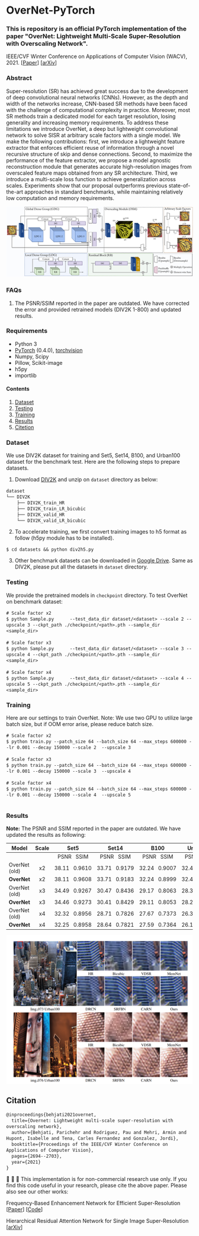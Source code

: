 # OverNet-PyTorch
### **This is repository is an official PyTorch implementation of the paper "OverNet: Lightweight Multi-Scale Super-Resolution with Overscaling Network".**
IEEE/CVF Winter Conference on Applications of Computer Vision (WACV), 2021. [[Paper](https://openaccess.thecvf.com/content/WACV2021/papers/Behjati_OverNet_Lightweight_Multi-Scale_Super-Resolution_With_Overscaling_Network_WACV_2021_paper.pdf)] [[arXiv](https://arxiv.org/abs/2012.04578)] 



### Abstract 
Super-resolution (SR) has achieved great success due to the development of deep convolutional neural networks (CNNs). However, as the depth and width of the networks increase, CNN-based SR methods have been faced with the challenge of computational complexity in practice. Moreover, most SR methods train a dedicated model for each target resolution, losing generality and increasing memory requirements. To address these limitations we introduce OverNet, a deep but lightweight convolutional network to solve SISR at arbitrary scale factors with a single model. We make the following contributions: first, we introduce a lightweight feature extractor that enforces efficient reuse of information through a novel recursive structure of skip and dense connections. Second, to maximize the performance of the feature extractor, we propose a model agnostic reconstruction module that generates accurate high-resolution images from overscaled feature maps obtained from any SR architecture. Third, we introduce a multi-scale loss function to achieve generalization across scales. Experiments show that our proposal outperforms previous state-of-the-art approaches in standard benchmarks, while maintaining relatively low computation and memory requirements.

<img src="assets/overnet.png">




### FAQs
1. The PSNR/SSIM reported in the paper are outdated. We have corrected the error and provided retrained models (DIV2K 1-800) and updated results. 
### Requirements
- Python 3
- [PyTorch](https://github.com/pytorch/pytorch) (0.4.0), [torchvision](https://github.com/pytorch/vision)
- Numpy, Scipy
- Pillow, Scikit-image
- h5py
- importlib


#### Contents
1. [Dataset](#Dataset)
1. [Testing](#Testing)
1. [Training](#Training)
1. [Results](#Results)
1. [Citetion](#Citetion)


### Dataset
We use DIV2K dataset for training and Set5, Set14, B100, and Urban100 dataset for the benchmark test. Here are the following steps to prepare datasets.

1. Download [DIV2K](https://data.vision.ee.ethz.ch/cvl/DIV2K) and unzip on `dataset` directory as below:
  ```
  dataset
  └── DIV2K
      ├── DIV2K_train_HR
      ├── DIV2K_train_LR_bicubic
      ├── DIV2K_valid_HR
      └── DIV2K_valid_LR_bicubic
  ```
2. To accelerate training, we first convert training images to h5 format as follow (h5py module has to be installed).
```shell
$ cd datasets && python div2h5.py
```
3. Other benchmark datasets can be downloaded in [Google Drive](https://drive.google.com/drive/folders/1t2le0-Wz7GZQ4M2mJqmRamw5o4ce2AVw?usp=sharing). Same as DIV2K, please put all the datasets in `dataset` directory.

### Testing
We provide the pretrained models in `checkpoint` directory. To test OverNet on benchmark dataset:
```shell
# Scale factor x2
$ python Sample.py      --test_data_dir dataset/<dataset> --scale 2 --upscale 3 --ckpt_path ./checkpoint/<path>.pth --sample_dir <sample_dir>

# Scale factor x3                
$ python Sample.py      --test_data_dir dataset/<dataset> --scale 3 --upscale 4 --ckpt_path ./checkpoint/<path>.pth --sample_dir <sample_dir>

# Scale factor x4
$ python Sample.py      --test_data_dir dataset/<dataset> --scale 4 --upscale 5 --ckpt_path ./checkpoint/<path>.pth --sample_dir <sample_dir>
```

### Training
Here are our settings to train OverNet. Note: We use two GPU to utilize large batch size, but if OOM error arise, please reduce batch size.
```shell
# Scale factor x2
$ python train.py --patch_size 64 --batch_size 64 --max_steps 600000 --lr 0.001 --decay 150000 --scale 2  --upscale 3

# Scale factor x3
$ python train.py --patch_size 64 --batch_size 64 --max_steps 600000 --lr 0.001 --decay 150000 --scale 3  --upscale 4

# Scale factor x4
$ python train.py --patch_size 64 --batch_size 64 --max_steps 600000 --lr 0.001 --decay 150000 --scale 4  --upscale 5               
                      
 ```

### Results
**Note:** The PSNR and SSIM reported in the paper are outdated. We have updated the results as following:
<div align="center">
  
Model|   Scale   |   Set5   |Set14|B100|Urban100|
-----|:---------------------:|:--------------------------:|:-----:|:-------------------------------------:|:-------------------------------:|
 ||| PSNR&nbsp;&nbsp;&nbsp;SSIM |PSNR&nbsp;&nbsp;&nbsp;SSIM|PSNR&nbsp;&nbsp;&nbsp;SSIM|PSNR&nbsp;&nbsp;&nbsp;SSIM|
OverNet (old)             |x2|38.11&nbsp;&nbsp;&nbsp;0.9610|33.71&nbsp;&nbsp;&nbsp;0.9179|32.24&nbsp;&nbsp;&nbsp;0.9007|32.44&nbsp;&nbsp;&nbsp;0.9311|
**OverNet**              |x2|38.11&nbsp;&nbsp;&nbsp;0.9608|33.71&nbsp;&nbsp;&nbsp;0.9183|32.24&nbsp;&nbsp;&nbsp;0.8999|32.44&nbsp;&nbsp;&nbsp;0.9304|
OverNet (old)             |x3|34.49&nbsp;&nbsp;&nbsp;0.9267|30.47&nbsp;&nbsp;&nbsp;0.8436|29.17&nbsp;&nbsp;&nbsp;0.8063|28.37&nbsp;&nbsp;&nbsp;0.8572|
**OverNet**              |x3|34.46&nbsp;&nbsp;&nbsp;0.9273|30.41&nbsp;&nbsp;&nbsp;0.8429|29.11&nbsp;&nbsp;&nbsp;0.8053|28.29&nbsp;&nbsp;&nbsp;0.8541|
OverNet (old)             |x4|32.32&nbsp;&nbsp;&nbsp;0.8956|28.71&nbsp;&nbsp;&nbsp;0.7826|27.67&nbsp;&nbsp;&nbsp;0.7373|26.31&nbsp;&nbsp;&nbsp;0.7923|
**OverNet**              |x4|32.25&nbsp;&nbsp;&nbsp;0.8958|28.64&nbsp;&nbsp;&nbsp;0.7821|27.59&nbsp;&nbsp;&nbsp;0.7364|26.18&nbsp;&nbsp;&nbsp;0.7879|
  
</div>
<img src="assets/results.png">



## Citation
```
@inproceedings{behjati2021overnet,
  title={Overnet: Lightweight multi-scale super-resolution with overscaling network},
  author={Behjati, Parichehr and Rodriguez, Pau and Mehri, Armin and Hupont, Isabelle and Tena, Carles Fernandez and Gonzalez, Jordi},
  booktitle={Proceedings of the IEEE/CVF Winter Conference on Applications of Computer Vision},
  pages={2694--2703},
  year={2021}
}
```
:rocket:  :rocket:  :rocket: This implementation is for non-commercial research use only. If you find this code useful in your research, please cite the above paper. Please also see our other works:

Frequency-Based Enhancement Network for Efficient Super-Resolution [[Paper](https://ieeexplore.ieee.org/document/9778017)] 
[[Code](https://github.com/pbehjatii/FENet)] 

Hierarchical Residual Attention Network for Single Image Super-Resolution [[arXiv](https://arxiv.org/abs/2012.04578)]





